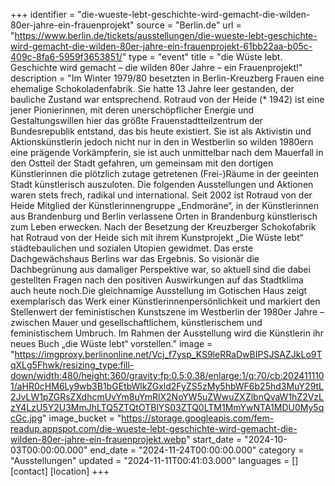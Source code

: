 +++
identifier = "die-wueste-lebt-geschichte-wird-gemacht-die-wilden-80er-jahre-ein-frauenprojekt"
source = "Berlin.de"
url = "https://www.berlin.de/tickets/ausstellungen/die-wueste-lebt-geschichte-wird-gemacht-die-wilden-80er-jahre-ein-frauenprojekt-61bb22aa-b05c-409c-8fa6-5959f3653851/"
type = "event"
title = "die Wüste lebt. Geschichte wird gemacht – die wilden 80er Jahre – ein Frauenprojekt!"
description = "Im Winter 1979/80 besetzten in Berlin-Kreuzberg Frauen eine ehemalige Schokoladenfabrik. Sie hatte 13 Jahre leer gestanden, der bauliche Zustand war entsprechend. Rotraud von der Heide (* 1942) ist eine jener Pionierinnen, mit deren unerschöpflicher Energie und Gestaltungswillen hier das größte Frauenstadtteilzentrum der Bundesrepublik entstand, das bis heute existiert. Sie ist als Aktivistin und Aktionskünstlerin jedoch nicht nur in den in Westberlin so wilden 1980ern eine prägende Vorkämpferin, sie ist auch unmittelbar nach dem Mauerfall in den Ostteil der Stadt gefahren, um gemeinsam mit den dortigen Künstlerinnen die plötzlich zutage getretenen (Frei-)Räume in der geeinten Stadt künstlerisch auszuloten. Die folgenden Ausstellungen und Aktionen waren stets frech, radikal und international. Seit 2002 ist Rotraud von der Heide Mitglied der Künstlerinnengruppe „Endmoräne“, in der Künstlerinnen aus Brandenburg und Berlin verlassene Orten in Brandenburg künstlerisch zum Leben erwecken. Nach der Besetzung der Kreuzberger Schokofabrik hat Rotraud von der Heide sich mit ihrem Kunstprojekt „Die Wüste lebt“ städtebaulichen und sozialen Utopien gewidmet. Das erste Dachgewächshaus Berlins war das Ergebnis. So visionär die Dachbegrünung aus damaliger Perspektive war, so aktuell sind die dabei gestellten Fragen nach den positiven Auswirkungen auf das Stadtklima auch heute noch.Die gleichnamige Ausstellung im Gotischen Haus zeigt exemplarisch das Werk einer Künstlerinnenpersönlichkeit und markiert den Stellenwert der feministischen Kunstszene im Westberlin der 1980er Jahre – zwischen Mauer und gesellschaftlichem, künstlerischem und feministischem Umbruch. Im Rahmen der Ausstellung wird die Künstlerin ihr neues Buch „die Wüste lebt“ vorstellen."
image = "https://imgproxy.berlinonline.net/Vcj_f7ysp_KS9leRRaDwBIPSJSAZJkLo9TqXLg5Fhwk/resizing_type:fill-down/width:480/height:360/gravity:fp:0.5:0.38/enlarge:1/q:70/cb:2024111101/aHR0cHM6Ly9wb3B1bGEtbWlkZGxld2FyZS5zMy5hbWF6b25hd3MuY29tL2JvLW1pZGRsZXdhcmUvYm8uYmRlX2NoYW5uZWwuZXZlbnQvaW1hZ2VzLzY4LzU5Y2U3MmJhLTQ5ZTQtOTBlYS03ZTQ0LTM1MmYwNTA1MDU0My5qcGc.jpg"
image_bucket = "https://storage.googleapis.com/fem-readup.appspot.com/die-wueste-lebt-geschichte-wird-gemacht-die-wilden-80er-jahre-ein-frauenprojekt.webp"
start_date = "2024-10-03T00:00:00.000"
end_date = "2024-11-24T00:00:00.000"
category = "Ausstellungen"
updated = "2024-11-11T00:41:03.000"
languages = []
[contact]
[location]
+++